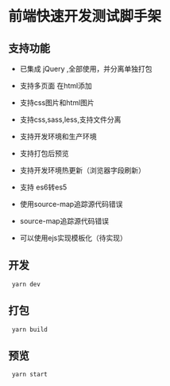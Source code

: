 <!--
 * @Author:dapeng
 * @Date: 2020-07-27 13:43:31
 * @LastEditTime: 2020-07-27 13:56:48
 * @LastEditors: Please set LastEditors
 * @Description: In User Settings Edit
 * @FilePath: /webpack-demo/README.md
--> 
# 前端快速开发测试脚手架

## 支持功能

- 已集成 jQuery ,全部使用，并分离单独打包

- 支持多页面 在html添加

- 支持css图片和html图片

- 支持css,sass,less,支持文件分离

- 支持开发环境和生产环境

- 支持打包后预览

- 支持开发环境热更新（浏览器字段刷新）

- 支持 es6转es5

- 使用source-map追踪源代码错误

- source-map追踪源代码错误

- 可以使用ejs实现模板化（待实现）

##  开发

```
 yarn dev

```

##  打包

```
 yarn build

```

##  预览

```
 yarn start

```


